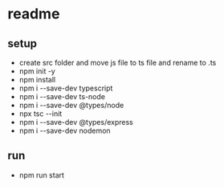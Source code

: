 # readme
## setup
- create src folder and move js file to ts file and rename to .ts
- npm init -y
- npm install
- npm i --save-dev typescript
- npm i --save-dev ts-node
- npm i --save-dev @types/node
- npx tsc --init
- npm i --save-dev @types/express
- npm i --save-dev nodemon
## run
- npm run start
